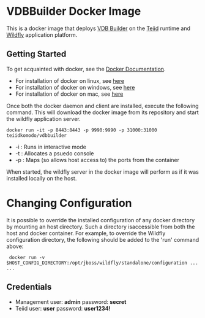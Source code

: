 # VDBBuilder Docker Image

This is a docker image that deploys [VDB Builder](http://teiiddesigner.jboss.org) on the [Teiid](http://teiid.jboss.org) runtime and [Wildfly](http://wildfly.org) application platform.

## Getting Started

To get acquainted with docker, see the [Docker Documentation](https://docs.docker.com).

* For installation of docker on linux, see [here](https://docs.docker.com/engine/installation/linux/)
* For installation of docker on windows, see [here](https://docs.docker.com/engine/installation/windows/)
* For installation of docker on mac, see [here](https://docs.docker.com/engine/installation/mac/)

Once both the docker daemon and client are installed, execute the following command. This will download the docker image from its repository and start the wildfly application server.

    docker run -it -p 8443:8443 -p 9990:9990 -p 31000:31000 teiidkomodo/vdbbuilder

* -i : Runs in interactive mode
* -t : Allocates a psuedo console
* -p : Maps (so allows host access to) the ports from the container

When started, the wildfly server in the docker image will perform as if it was installed locally on the host.

# Changing Configuration

It is possible to override the installed configuration of any docker directory by mounting an host directory. Such a directory isaccessible from both the host and docker container. For example, to override the Wildfly configuration directory, the following should be added to the 'run' command above:

     docker run -v $HOST_CONFIG_DIRECTORY:/opt/jboss/wildfly/standalone/configuration ... ...

## Credentials

* Management user:    __admin__   password: __secret__
* Teiid      user:    __user__    password: __user1234!__
